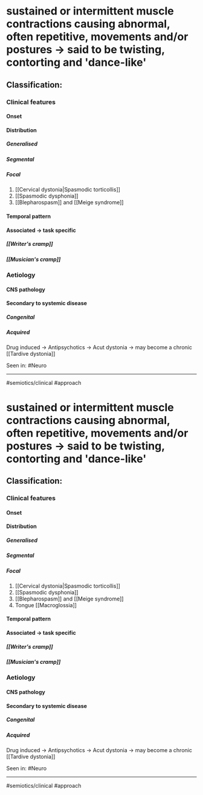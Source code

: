 #  sustained or intermittent muscle contractions causing abnormal, often repetitive, movements and/or postures ->  said to be twisting, contorting and 'dance-like'
## Classification:
### Clinical features
#### Onset
#### Distribution
##### Generalised
##### Segmental
##### Focal
1. [[Cervical dystonia|Spasmodic torticollis]]
2. [[Spasmodic dysphonia]]
3. [[Blepharospasm]] and [[Meige syndrome]]

#### Temporal pattern
#### Associated -> task specific
##### [[Writer's cramp]]
##### [[Musician's cramp]]
### Aetiology
#### CNS pathology
#### Secondary to systemic disease
##### Congenital
##### Acquired
Drug induced -> Antipsychotics -> Acut dystonia -> may become a chronic [[Tardive dystonia]]




Seen in: #Neuro 

---
#semiotics/clinical #approach 

#  sustained or intermittent muscle contractions causing abnormal, often repetitive, movements and/or postures ->  said to be twisting, contorting and 'dance-like'
## Classification:
### Clinical features
#### Onset
#### Distribution
##### Generalised
##### Segmental
##### Focal
1. [[Cervical dystonia|Spasmodic torticollis]]
2. [[Spasmodic dysphonia]]
3. [[Blepharospasm]] and [[Meige syndrome]]
4. Tongue [[Macroglossia]]

#### Temporal pattern
#### Associated -> task specific
##### [[Writer's cramp]]
##### [[Musician's cramp]]
### Aetiology
#### CNS pathology
#### Secondary to systemic disease
##### Congenital
##### Acquired
Drug induced -> Antipsychotics -> Acut dystonia -> may become a chronic [[Tardive dystonia]]




Seen in: #Neuro 

---
#semiotics/clinical #approach 

